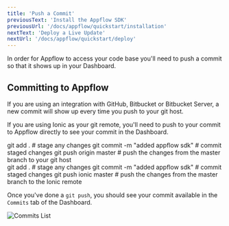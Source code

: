 ```yaml
---
title: 'Push a Commit'
previousText: 'Install the Appflow SDK'
previousUrl: '/docs/appflow/quickstart/installation'
nextText: 'Deploy a Live Update'
nextUrl: '/docs/appflow/quickstart/deploy'
---
```


In order for Appflow to access your code base you'll need to push a commit so that it shows up in your Dashboard.

## Committing to Appflow
If you are using an integration with GitHub, Bitbucket or Bitbucket Server, a new commit will show up every time you push to your git host.

If you are using Ionic as your git remote, you'll need to push to your commit to Appflow directly to see your commit in the Dashboard.

<docs-tabs tabs="GitHub / Bitbucket, Ionic Remote">
<div slot="GitHubBitbucket">

<command-line>
<command-prompt>git add . # stage any changes</command-prompt>
<command-prompt>git commit -m "added appflow sdk" #  commit staged changes</command-prompt>
<command-prompt>git push origin master # push the changes from the master branch to your git host</command-prompt>
</command-line>

</div>
<div slot="IonicRemote">

<command-line>
<command-prompt>git add . # stage any changes</command-prompt>
<command-prompt>git commit -m "added appflow sdk" #  commit staged changes</command-prompt>
<command-prompt>git push ionic master # push the changes from the master branch to the Ionic remote</command-prompt>
</command-line>
</div>
</docs-tabs>

Once you've done a `git push`, you should see your commit available in the `Commits` tab of the Dashboard.

![Commits List](/docs/assets/img/appflow/ss-commit-list.png)